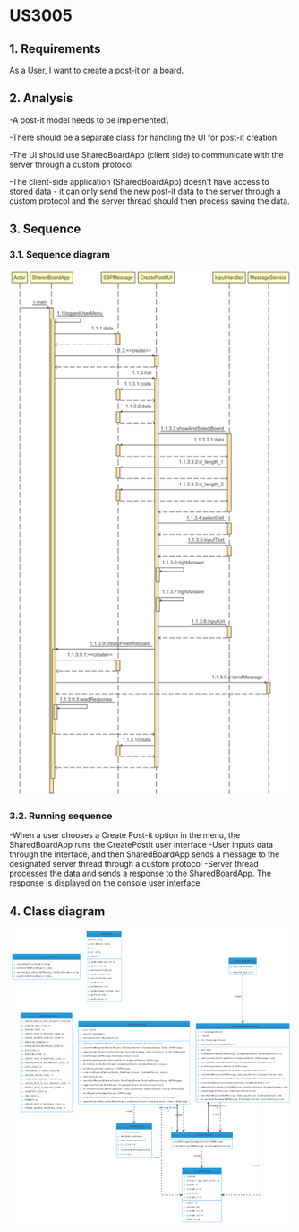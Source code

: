 # US3005

## 1. Requirements
As a User, I want to create a post-it on a board.

## 2. Analysis
-A post-it model needs to be implemented\

-There should be a separate class for handling the UI for post-it creation

-The UI should use SharedBoardApp (client side) to communicate with the server through a custom protocol

-The client-side application (SharedBoardApp) doesn't have access to stored data - it can only send the new post-it data to the server through a custom protocol and the server thread should then process saving the data. 

## 3. Sequence

### 3.1. Sequence diagram
![class_diagram](CreatePostIt_SequenceDiagram.png)


### 3.2. Running sequence
-When a user chooses a Create Post-it option in the menu, the SharedBoardApp runs the CreatePostIt user interface 
-User inputs data through the interface, and then SharedBoardApp sends a message to the designated server thread through a custom protocol 
-Server thread processes the data and sends a response to the SharedBoardApp. The response is displayed on the console user interface. 

## 4. Class diagram
![class_diagram](CreatePostIt_ClassDiagram_FromPlantUML.png)
